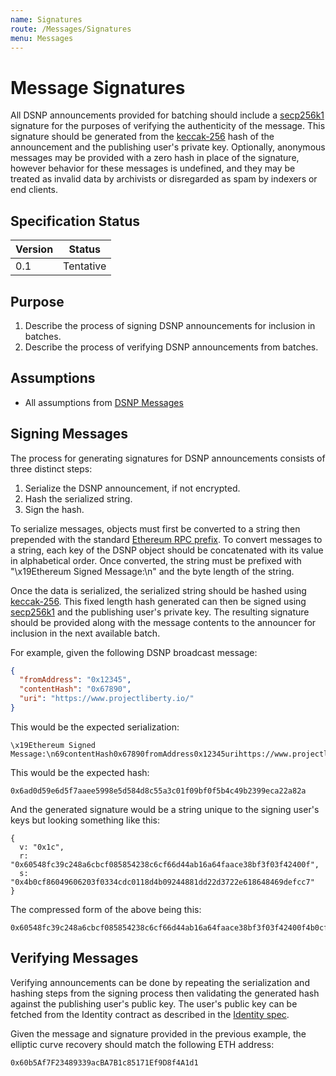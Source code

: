 ```yaml
---
name: Signatures
route: /Messages/Signatures
menu: Messages
---
```


# Message Signatures

All DSNP announcements provided for batching should include a [secp256k1](https://google.com/search?hl=en&q=secp256k1) signature for the purposes of verifying the authenticity of the message.
This signature should be generated from the [keccak-256](https://en.wikipedia.org/wiki/SHA-3) hash of the announcement and the publishing user's private key.
Optionally, anonymous messages may be provided with a zero hash in place of the signature, however behavior for these messages is undefined, and they may be treated as invalid data by archivists or disregarded as spam by indexers or end clients.

## Specification Status

| Version | Status |
---------- | ---------
| 0.1     | Tentative |

## Purpose

1. Describe the process of signing DSNP announcements for inclusion in batches.
1. Describe the process of verifying DSNP announcements from batches.

## Assumptions

* All assumptions from [DSNP Messages](/Messages/Overview)

## Signing Messages

The process for generating signatures for DSNP announcements consists of three distinct steps:

1. Serialize the DSNP announcement, if not encrypted.
1. Hash the serialized string.
1. Sign the hash.

To serialize messages, objects must first be converted to a string then prepended with the standard [Ethereum RPC prefix](https://eth.wiki/json-rpc/API#eth_sign).
To convert messages to a string, each key of the DSNP object should be concatenated with its value in alphabetical order.
Once converted, the string must be prefixed with "\x19Ethereum Signed Message:\n" and the byte length of the string.

Once the data is serialized, the serialized string should be hashed using [keccak-256](https://en.wikipedia.org/wiki/SHA-3).
This fixed length hash generated can then be signed using [secp256k1](https://google.com/search?hl=en&q=secp256k1) and the publishing user's private key.
The resulting signature should be provided along with the message contents to the announcer for inclusion in the next available batch.

For example, given the following DSNP broadcast message:

```json
{
  "fromAddress": "0x12345",
  "contentHash": "0x67890",
  "uri": "https://www.projectliberty.io/"
}
```

This would be the expected serialization:

```
\x19Ethereum Signed Message:\n69contentHash0x67890fromAddress0x12345urihttps://www.projectliberty.io/
```

This would be the expected hash:

```
0x6ad0d59e6d5f7aaee5998e5d584d8c55a3c01f09bf0f5b4c49b2399eca22a82a
```

And the generated signature would be a string unique to the signing user's keys but looking something like this:

```
{
  v: "0x1c",
  r: "0x60548fc39c248a6cbcf085854238c6cf66d44ab16a64faace38bf3f03f42400f",
  s: "0x4b0cf86049606203f0334cdc0118d4b09244881dd22d3722e618648469defcc7"
}
```

The compressed form of the above being this:

```
0x60548fc39c248a6cbcf085854238c6cf66d44ab16a64faace38bf3f03f42400f4b0cf86049606203f0334cdc0118d4b09244881dd22d3722e618648469defcc71c
```

## Verifying Messages

Verifying announcements can be done by repeating the serialization and hashing steps from the signing process then validating the generated hash against the publishing user's public key.
The user's public key can be fetched from the Identity contract as described in the [Identity spec](/Identity/Overview).

Given the message and signature provided in the previous example, the elliptic curve recovery should match the following ETH address:

```
0x60b5Af7F23489339acBA7B1c85171Ef9D8f4A1d1
```
